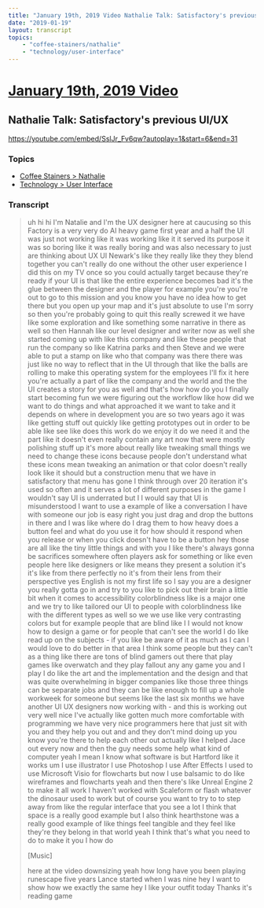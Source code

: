 ```yaml
---
title: "January 19th, 2019 Video Nathalie Talk: Satisfactory's previous UI/UX"
date: "2019-01-19"
layout: transcript
topics:
    - "coffee-stainers/nathalie"
    - "technology/user-interface"
---
```

# [January 19th, 2019 Video](../2019-01-19.md)
## Nathalie Talk: Satisfactory's previous UI/UX
https://youtube.com/embed/SslJr_Fv6qw?autoplay=1&start=6&end=31

### Topics
* [Coffee Stainers > Nathalie](../topics/coffee-stainers/nathalie.md)
* [Technology > User Interface](../topics/technology/user-interface.md)

### Transcript

> uh hi hi I'm Natalie and I'm the UX designer here at caucusing so this Factory is a very very do AI heavy game first year and a half the UI was just not working like it was working like it it served its purpose it was so boring like it was really boring and was also necessary to just are thinking about UX UI Newark's like they really like they they blend together you can't really do one without the other user experience I did this on my TV once so you could actually target because they're ready if your UI is that like the entire experience becomes bad it's the glue between the designer and the player for example you're you're out to go to this mission and you know you have no idea how to get there but you open up your map and it's just absolute to use I'm sorry so then you're probably going to quit this really screwed it we have like some exploration and like something some narrative in there as well so then Hannah like our level designer and writer now as well she started coming up with like this company and like these people that run the company so like Katrina parks and then Steve and we were able to put a stamp on like who that company was there there was just like no way to reflect that in the UI through that like the balls are rolling to make this operating system for the employees I'll fix it here you're actually a part of like the company and the world and the the UI creates a story for you as well and that's how how do you I finally start becoming fun we were figuring out the workflow like how did we want to do things and what approached it we want to take and it depends on where in development you are so two years ago it was like getting stuff out quickly like getting prototypes out in order to be able like see like does this work do we enjoy it do we need it and the part like it doesn't even really contain any art now that were mostly polishing stuff up it's more about really like tweaking small things we need to change these icons because people don't understand what these icons mean tweaking an animation or that color doesn't really look like it should but a construction menu that we have in satisfactory that menu has gone I think through over 20 iteration it's used so often and it serves a lot of different purposes in the game I wouldn't say UI is underrated but I I would say that UI is misunderstood I want to use a example of like a conversation I have with someone our job is easy right you just drag and drop the buttons in there and I was like where do I drag them to how heavy does a button feel and what do you use it for how should it respond when you release or when you click doesn't have to be a button hey those are all like the tiny little things and with you I like there's always gonna be sacrifices somewhere often players ask for something or like even people here like designers or like means they present a solution it's it's like from there perfectly no it's from their lens from their perspective yes English is not my first life so I say you are a designer you really gotta go in and try to you like to pick out their brain a little bit when it comes to accessibility colorblindness like is a major one and we try to like tailored our UI to people with colorblindness like with the different types as well so we we use like very contrasting colors but for example people that are blind like I I would not know how to design a game or for people that can't see the world I do like read up on the subjects - if you like be aware of it as much as I can I would love to do better in that area I think some people but they can't as a thing like there are tons of blind gamers out there that play games like overwatch and they play fallout any any game you and I play I do like the art and the implementation and the design and that was quite overwhelming in bigger companies like those three things can be separate jobs and they can be like enough to fill up a whole workweek for someone but seems like the last six months we have another UI UX designers now working with - and this is working out very well nice I've actually like gotten much more comfortable with programming we have very nice programmers here that just sit with you and they help you out and and they don't mind doing up you know you're there to help each other out actually like I helped Jace out every now and then the guy needs some help what kind of computer yeah I mean I know what software is but Hartford like it works um I use illustrator I use Photoshop I use After Effects I used to use Microsoft Visio for flowcharts but now I use balsamic to do like wireframes and flowcharts yeah and then there's like Unreal Engine 2 to make it all work I haven't worked with Scaleform or flash whatever the dinosaur used to work but of course you want to try to to step away from like the regular interface that you see a lot I think that space is a really good example but I also think hearthstone was a really good example of like things feel tangible and they feel like they're they belong in that world yeah I think that's what you need to do to make it you I how do
>
> [Music]
>
> here at the video downsizing yeah how long have you been playing runescape five years Lance started when I was nine hey I want to show how we exactly the same hey I like your outfit today Thanks it's reading game
